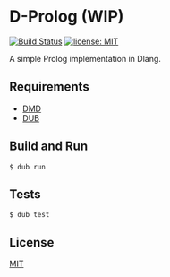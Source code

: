 # D-Prolog (WIP)

[![Build Status](https://travis-ci.com/ArkArk/d-prolog.svg?branch=master)](https://travis-ci.com/ArkArk/d-prolog)
[![license: MIT](https://img.shields.io/badge/license-MIT-yellow.svg)](https://github.com/ArkArk/d-prolog/blob/master/LICENSE)

A simple Prolog implementation in Dlang.

## Requirements

- [DMD](https://dlang.org/)
- [DUB](http://code.dlang.org/)

## Build and Run

```console
$ dub run
```

## Tests

```console
$ dub test
```

## License

[MIT](https://github.com/ArkArk/d-prolog/blob/master/LICENSE)
